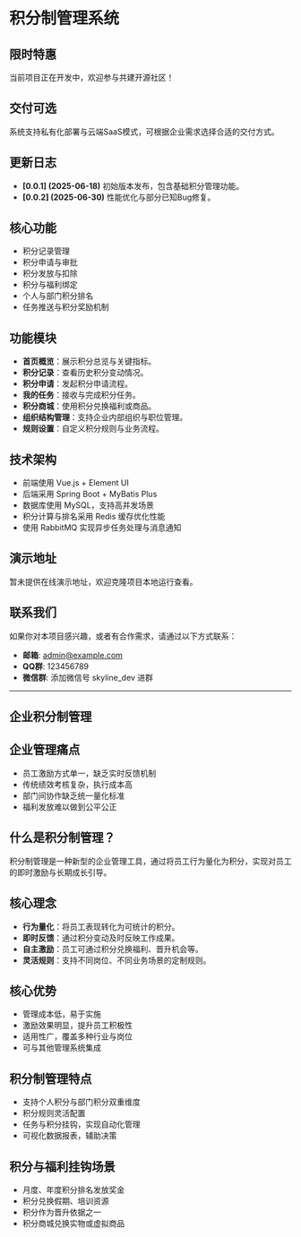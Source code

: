 

积分制管理系统
================

限时特惠
------
当前项目正在开发中，欢迎参与共建开源社区！

交付可选
------
系统支持私有化部署与云端SaaS模式，可根据企业需求选择合适的交付方式。

更新日志
------
- **[0.0.1] (2025-06-18)** 初始版本发布，包含基础积分管理功能。
- **[0.0.2] (2025-06-30)** 性能优化与部分已知Bug修复。

核心功能
------
- 积分记录管理
- 积分申请与审批
- 积分发放与扣除
- 积分与福利绑定
- 个人与部门积分排名
- 任务推送与积分奖励机制

功能模块
------
- **首页概览**：展示积分总览与关键指标。
- **积分记录**：查看历史积分变动情况。
- **积分申请**：发起积分申请流程。
- **我的任务**：接收与完成积分任务。
- **积分商城**：使用积分兑换福利或商品。
- **组织结构管理**：支持企业内部组织与职位管理。
- **规则设置**：自定义积分规则与业务流程。

技术架构
------
- 前端使用 Vue.js + Element UI
- 后端采用 Spring Boot + MyBatis Plus
- 数据库使用 MySQL，支持高并发场景
- 积分计算与排名采用 Redis 缓存优化性能
- 使用 RabbitMQ 实现异步任务处理与消息通知

演示地址
------
暂未提供在线演示地址，欢迎克隆项目本地运行查看。

联系我们
------
如果你对本项目感兴趣，或者有合作需求，请通过以下方式联系：

- **邮箱**: admin@example.com
- **QQ群**: 123456789
- **微信群**: 添加微信号 skyline_dev 进群

---

## 企业积分制管理

企业管理痛点
------
- 员工激励方式单一，缺乏实时反馈机制
- 传统绩效考核复杂，执行成本高
- 部门间协作缺乏统一量化标准
- 福利发放难以做到公平公正

什么是积分制管理？
------
积分制管理是一种新型的企业管理工具，通过将员工行为量化为积分，实现对员工的即时激励与长期成长引导。

核心理念
------
- **行为量化**：将员工表现转化为可统计的积分。
- **即时反馈**：通过积分变动及时反映工作成果。
- **自主激励**：员工可通过积分兑换福利、晋升机会等。
- **灵活规则**：支持不同岗位、不同业务场景的定制规则。

核心优势
------
- 管理成本低，易于实施
- 激励效果明显，提升员工积极性
- 适用性广，覆盖多种行业与岗位
- 可与其他管理系统集成

积分制管理特点
------
- 支持个人积分与部门积分双重维度
- 积分规则灵活配置
- 任务与积分挂钩，实现自动化管理
- 可视化数据报表，辅助决策

积分与福利挂钩场景
------
- 月度、年度积分排名发放奖金
- 积分兑换假期、培训资源
- 积分作为晋升依据之一
- 积分商城兑换实物或虚拟商品